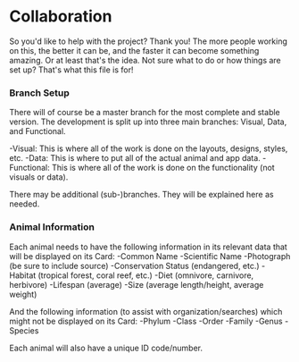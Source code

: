 # Collaboration
So you'd like to help with the project? Thank you! The more people working on this, the better it can be, and the faster it can become something amazing. Or at least that's the idea. Not sure what to do or how things are set up? That's what this file is for!

### Branch Setup
There will of course be a master branch for the most complete and stable version.
The development is split up into three main branches: Visual, Data, and Functional.

-Visual: This is where all of the work is done on the layouts, designs, styles, etc.
-Data: This is where to put all of the actual animal and app data.
-Functional: This is where all of the work is done on the functionality (not visuals or data).

There may be additional (sub-)branches. They will be explained here as needed.

### Animal Information
Each animal needs to have the following information in its relevant data that will be displayed on its Card:
-Common Name
-Scientific Name
-Photograph (be sure to include source)
-Conservation Status (endangered, etc.)
-Habitat (tropical forest, coral reef, etc.)
-Diet (omnivore, carnivore, herbivore)
-Lifespan (average)
-Size (average length/height, average weight)

And the following information (to assist with organization/searches) which might not be displayed on its Card:
-Phylum
-Class
-Order
-Family
-Genus
-Species

Each animal will also have a unique ID code/number.
